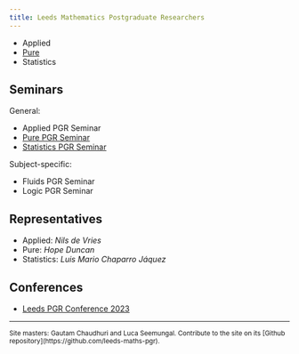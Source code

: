 ```yaml
---
title: Leeds Mathematics Postgraduate Researchers
---
```


* Applied
* [Pure](./pure)
* Statistics


## Seminars

General:

* Applied PGR Seminar
* [Pure PGR Seminar](./pure)
* [Statistics PGR Seminar](https://lmcj.xyz/stats-seminar/)

Subject-specific:

* Fluids PGR Seminar
* Logic PGR Seminar

## Representatives

* Applied: *Nils de Vries*
* Pure: *Hope Duncan*
* Statistics: *Luis Mario Chaparro Jáquez*

## Conferences

* [Leeds PGR Conference 2023](https://leeds-maths-pgr.github.io/conf-2023/)

<hr>
<small>Site masters: Gautam Chaudhuri and Luca Seemungal. Contribute to the site on its [Github repository](https://github.com/leeds-maths-pgr).</small>
